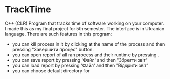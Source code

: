 # TrackTime
  C++ (CLR) Program that tracks time of software working on your computer. I made this as my final project for 5th semester.
  The interface is in Ukranian language.
  There are such features in this program:
  - you can kill process in it by clicking at the name of the process and then pressing "Завершити процес" button.
  - you can open report of all ran process and their runtime by pressing .
  - you can save report by pressing 'Файл' and then "Збрегти звіт"
  - you can load report by pressing 'Файл' and then "Відкрити звіт"
  - you can choose default directory for 
  
